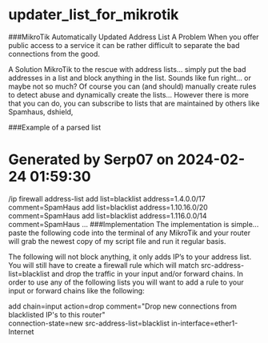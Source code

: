 # updater_list_for_mikrotik
###MikroTik Automatically Updated Address List
A Problem
When you offer public access to a service it can be rather difficult to separate the bad connections from the good.

A Solution
MikroTik to the rescue with address lists… simply put the bad addresses in a list and block anything in the list. Sounds like fun right… or maybe not so much? Of course you can (and should) manually create rules to detect abuse and dynamically create the lists… However there is more that you can do, you can subscribe to lists that are maintained by others like Spamhaus, dshield,

###Example of a parsed list
# Generated by Serp07 on 2024-02-24 01:59:30
/ip firewall address-list
add list=blacklist address=1.4.0.0/17 comment=SpamHaus
add list=blacklist address=1.10.16.0/20 comment=SpamHaus
add list=blacklist address=1.116.0.0/14 comment=SpamHaus
...
###Implementation
The implementation is simple... paste the following code into the terminal of any MikroTik and your router will grab the newest copy of my script file and run it regular basis.

The following will not block anything, it only adds IP’s to your address list. You will still have to create a firewall rule which will match src-address-list=blacklist and drop the traffic in your input and/or forward chains.
In order to use any of the following lists you will want to add a rule to your input or forward chains like the following:

add chain=input action=drop comment="Drop new connections from blacklisted IP's to this router" \
    connection-state=new src-address-list=blacklist in-interface=ether1-Internet
